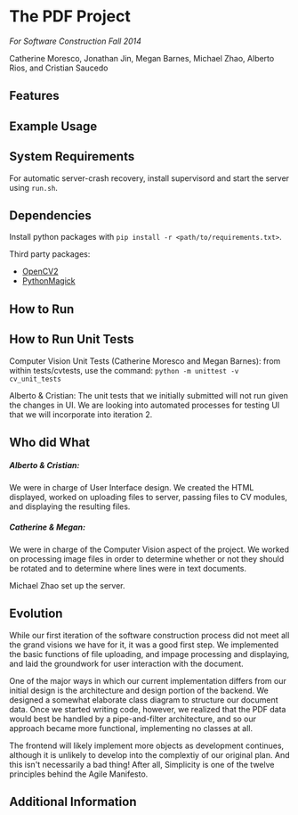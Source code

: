 # The PDF Project 

*For Software Construction Fall 2014*

Catherine Moresco, Jonathan Jin, Megan Barnes, Michael Zhao, Alberto Rios, and Cristian Saucedo

## Features

## Example Usage

## System Requirements
For automatic server-crash recovery, install supervisord and start the server using `run.sh`.

## Dependencies
Install python packages with `pip install -r <path/to/requirements.txt>`.

Third party packages:

- [OpenCV2](http://opencv.org/)
- [PythonMagick](http://www.imagemagick.org/download/python/)

## How to Run

## How to Run Unit Tests
Computer Vision Unit Tests (Catherine Moresco and Megan Barnes):
from within tests/cvtests, use the command:
`python -m unittest -v cv_unit_tests`

Alberto & Cristian: The unit tests that we initially submitted will not run given the changes in UI. We are looking into automated processes for testing UI that we will incorporate into iteration 2.
## Who did What
##### Alberto & Cristian: 
We were in charge of User Interface design. We created the HTML displayed, worked on uploading files to server, passing files to CV modules, and displaying the resulting files.


##### Catherine & Megan: 
We were in charge of the Computer Vision aspect of the project.  We worked on processing image files in order to determine whether or not they should be rotated and to determine where lines were in text documents.

Michael Zhao set up the server.

## Evolution
While our first iteration of the software construction process did not meet all the grand visions we have for it, it was a good first step. We implemented the basic functions of file uploading, and impage processing and displaying, and laid the groundwork for user interaction with the document. 

One of the major ways in which our current implementation differs from our initial design is the architecture and design portion of the backend. We designed a somewhat elaborate class diagram to structure our document data. Once we started writing code, however, we realized that the PDF data would best be handled by a pipe-and-filter architecture, and so our approach became more functional, implementing no classes at all.

The frontend will likely implement more objects as development continues, although it is unlikely to develop into the complextiy of our original plan. And this isn't necessarily a bad thing! After all, Simplicity is one of the twelve principles behind the Agile Manifesto.

## Additional Information